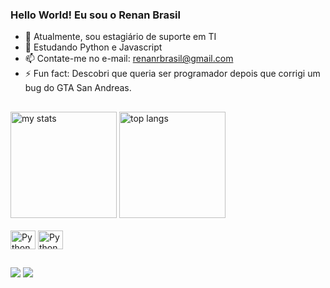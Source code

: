 ### Hello World! Eu sou o Renan Brasil

- 🔭 Atualmente, sou estagiário de suporte em TI
- 🌱 Estudando Python e Javascript 
- 📫 Contate-me no e-mail: renanrbrasil@gmail.com
- ⚡ Fun fact: Descobri que queria ser programador depois que corrigi um bug do GTA San Andreas.

##

<div style = "display: inline_block" width="42%">

  <img alt="my stats"  height="170em" src="https://github-readme-stats.vercel.app/api?username=renanrbrasil&show_icons=true&theme=tokyonight"/>

  <img alt ="top langs"  height="170em" src= "https://github-readme-stats.vercel.app/api/top-langs/?username=renanrbrasil&theme=tokyonight"/>

</div>

<div style = "display: inline_block"> <br>
  <img align = "center" alt="Python" height ="30" width = "40" <link rel="stylesheet" type='text/css' <img src="https://cdn.jsdelivr.net/gh/devicons/devicon@latest/icons/python/python-original.svg"/>
  <img align = "center" alt="Python" height ="30" width = "40" <link rel="stylesheet" type='text/css' <img src="https://cdn.jsdelivr.net/gh/devicons/devicon@latest/icons/javascript/javascript-original.svg" />

</div>

##

<div> 
  <a href = "mailto:renanrbrasil@gmail.com"><img src="https://img.shields.io/badge/-Gmail-%23333?style=for-the-badge&logo=gmail&logoColor=white" target="_blank"></a>
  <a href="https://www.linkedin.com/in/renan-brasil-015a02209/" target="_blank"><img src="https://img.shields.io/badge/-LinkedIn-%230077B5?style=for-the-badge&logo=linkedin&logoColor=white" target="_blank"></a> 
  
</div>
